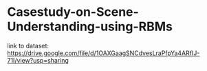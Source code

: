 # Casestudy-on-Scene-Understanding-using-RBMs

link to dataset:
https://drive.google.com/file/d/1OAXGaagSNCdvesLraPfpYa4ARfIJ-71I/view?usp=sharing
